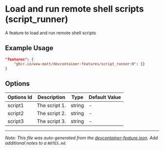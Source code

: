 
# Load and run remote shell scripts (script_runner)

A feature to load and run remote shell scripts

## Example Usage

```json
"features": {
    "ghcr.io/wxw-matt/devcontainer-features/script_runner:0": {}
}
```

## Options

| Options Id | Description | Type | Default Value |
|-----|-----|-----|-----|
| script1 | The script 1. | string | - |
| script2 | The script 2. | string | - |
| script3 | The script 3. | string | - |



---

_Note: This file was auto-generated from the [devcontainer-feature.json](https://github.com/wxw-matt/devcontainer-features/blob/main/src/script_runner/devcontainer-feature.json).  Add additional notes to a `NOTES.md`._
